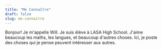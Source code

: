 ```yaml
---
title: "Me Connaître"
draft: false
slug: me-connaitre
---
```


Bonjour! Je m'appelle Will. Je suis élève à LASA High School. J'aime beaucoup les maths, les langues, et beaucoup d'autres choses. Ici, je poste des choses qui je pense peuvent intéresser aux autres.
